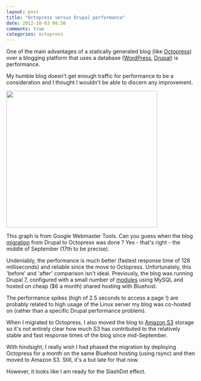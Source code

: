 ```yaml
---
layout: post
title: "Octopress versus Drupal performance"
date: 2012-10-03 08:50
comments: true
categories: octopress
---
```

One of the main advantages of a statically generated blog (like
[Octopress][1]) over a blogging platform that uses a database
([WordPress][2], [Drupal][3]) is performance.

[1]: http://octopress.org
[2]: http://wordpress.org
[3]: http://drupal.org

My humble blog doesn't get enough traffic for performance to be a
consideration and I thought I wouldn't be able to discern any
improvement.

<a
href="https://picasaweb.google.com/lh/photo/0g3QJNr4-JBTTnUr30I-INMTjNZETYmyPJy0liipFm0?feat=embedwebsite">
<img
src="https://lh3.googleusercontent.com/-6HMK8sqiSk0/UGvuBc5qgkI/AAAAAAAABzs/G58jXbvG-ow/s400/Webmaster-Crawl-Stats2.png"
height="362" width="400" /></a>

This graph is from Google Webmaster Tools. Can you guess when the blog
[migration][4] from Drupal to Octopress was done ? Yes - that's right - the
middle of September (17th to be precise).

[4]: http://www.nbrightside.com/blog/2012/09/17/migration-complete/

Undeniably, the performance is much better (fastest response time of
128 milliseconds) and reliable since the move to
Octopress. Unfortunately, this 'before' and 'after' comparison isn't
ideal. Previously, the blog was running Drupal 7, configured with a
small number of [modules][5] using MySQL and hosted on cheap ($6 a
month) shared hosting with Bluehost.

[5]: http://www.nbrightside.com/blog/2010/12/22/essential-modules-your-new-drupal-7-site/

The performance spikes (high of 2.5 seconds to access a page !) are
probably related to high usage of the Linux server my blog was
co-hosted on (rather than a specific Drupal performance problem).

When I migrated to Octopress, I also moved the blog to [Amazon S3][6]
storage so it's not entirely clear how much S3 has contributed to the
relatively stable and fast response times of the blog since
mid-September.

[6]: http://aws.amazon.com/s3/

With hindsight, I really wish I had phased the migration by deploying
Octopress for a month on the same Bluehost hosting (using rsync) and
then moved to Amazon S3. Still, it's a but late for that now.

However, it looks like I am ready for the SlashDot effect.
